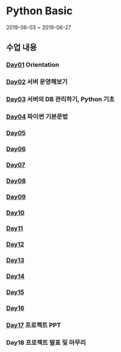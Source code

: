 # Python Basic

2019-06-03 ~ 2019-06-27

## 수업 내용
### [Day01](./Markdown/python_01.md) Orientation
### [Day02](./Markdown/python_02.md) 서버 운영해보기
### [Day03](./Markdown/python_03.md) 서버의 DB 관리하기, Python 기초
### [Day04](./Markdown/python_04.md) 파이썬 기본문법
### [Day05](./Markdown/python_05.md)
### [Day06](./Markdown/python_06.md)
### [Day07](./Markdown/python_07.md)
### [Day08](./Markdown/python_08.md)
### [Day09](./Markdown/python_09.md)
### [Day10](./Markdown/python_10.md)
### [Day11](./Markdown/python_11.md)
### [Day12](./Markdown/python_12.md)
### [Day13](./Markdown/python_13.md)
### [Day14](./Markdown/python_14.md)
### [Day15](./Markdown/python_15.md)
### [Day16](./Markdown/python_16.md)
### [Day17](https://drive.google.com/drive/folders/1JvLYfmCz0GJKoMaKGnJYqUTH-JElTeNa?usp=sharing) 프로젝트 PPT
### Day18 프로젝트 발표 및 마무리